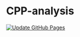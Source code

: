 # CPP-analysis
[![Update GitHub Pages](https://github.com/SimoneMagnani/CPP-analysis/actions/workflows/gh-pages.yml/badge.svg)](https://github.com/SimoneMagnani/CPP-analysis/actions/workflows/gh-pages.yml)
